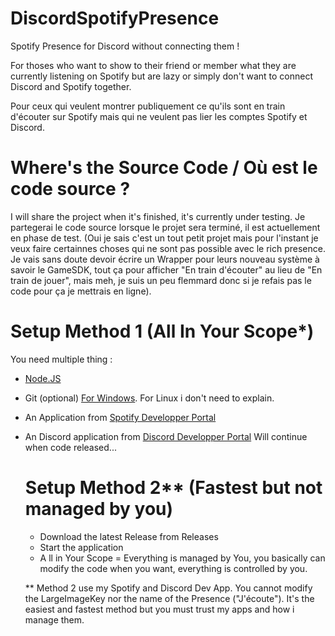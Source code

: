 # DiscordSpotifyPresence
Spotify Presence for Discord without connecting them !


For thoses who want to show to their friend or member what they are currently listening on Spotify but are lazy or simply don't want to connect Discord and Spotify together.


Pour ceux qui veulent montrer publiquement ce qu'ils sont en train d'écouter sur Spotify mais qui ne veulent pas lier les comptes Spotify et Discord.


# Where's the Source Code / Où est le code source ?
I will share the project when it's finished, it's currently under testing.
Je partegerai le code source lorsque le projet sera terminé, il est actuellement en phase de test. (Oui je sais c'est un tout petit projet mais pour l'instant je veux faire certainnes choses qui ne sont pas possible avec le rich presence. Je vais sans doute devoir écrire un Wrapper pour leurs nouveau système à savoir le GameSDK, tout ça pour afficher "En train d'écouter" au lieu de "En train de jouer", mais meh, je suis un peu flemmard donc si je refais pas le code pour ça je mettrais en ligne).


# Setup Method 1 (All In Your Scope*)
You need multiple thing : 
- [Node.JS](https://nodejs.org/)
- Git (optional) [For Windows](https://git-scm.com/). For Linux i don't need to explain.
- An Application from [Spotify Developper Portal](https://developer.spotify.com/)
- An Discord application from [Discord Developper Portal](https://discord.com/developers/applications)
  Will continue when code released...

  # Setup Method 2** (Fastest but not managed by you)
  - Download the latest Release from Releases
  - Start the application



  * A ll in Your Scope = Everything is managed by You, you basically can modify the code when you want, everything is controlled by you.

  ** Method 2 use my Spotify and Discord Dev App. You cannot modify the LargeImageKey nor the name of the Presence ("J'écoute"). It's the easiest and fastest method but you must trust my apps and how i manage them.  
